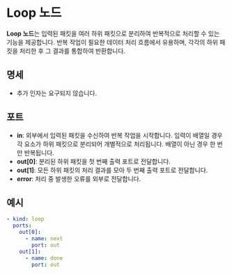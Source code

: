 # Loop 노드

**Loop 노드**는 입력된 패킷을 여러 하위 패킷으로 분리하여 반복적으로 처리할 수 있는 기능을 제공합니다. 반복 작업이 필요한 데이터 처리 흐름에서 유용하며, 각각의 하위 패킷을 처리한 후 그 결과를 통합하여 반환합니다.

## 명세

- 추가 인자는 요구되지 않습니다.

## 포트

- **in**: 외부에서 입력된 패킷을 수신하여 반복 작업을 시작합니다. 입력이 배열일 경우 각 요소가 하위 패킷으로 분리되어 개별적으로 처리됩니다. 배열이 아닌 경우 한 번만 반복됩니다.
- **out[0]**: 분리된 하위 패킷을 첫 번째 출력 포트로 전달합니다.
- **out[1]**: 모든 하위 패킷의 처리 결과를 모아 두 번째 출력 포트로 전달합니다.
- **error**: 처리 중 발생한 오류를 외부로 전달합니다.

## 예시

```yaml
- kind: loop
  ports:
    out[0]:
      - name: next
        port: out
    out[1]:
      - name: done
        port: out
```
